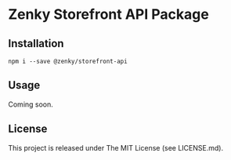 # Zenky Storefront API Package

## Installation

```shell
npm i --save @zenky/storefront-api
```

## Usage

Coming soon.

## License

This project is released under The MIT License (see LICENSE.md).

